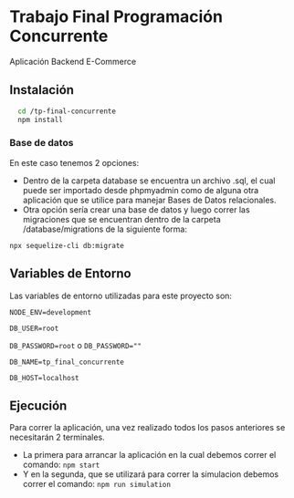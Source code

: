 
# Trabajo Final Programación Concurrente

Aplicación Backend E-Commerce


## Instalación

```bash
  cd /tp-final-concurrente
  npm install 
```
### Base de datos
En este caso tenemos 2 opciones:

- Dentro de la carpeta database se encuentra un archivo .sql, el cual puede ser importado desde phpmyadmin como de alguna otra aplicación que se utilice para manejar Bases de Datos relacionales.
- Otra opción sería crear una base de datos y luego correr las migraciones que se encuentran dentro de la carpeta /database/migrations de la siguiente forma:
```
npx sequelize-cli db:migrate
```
    
## Variables de Entorno

Las variables de entorno utilizadas para este proyecto son:

`NODE_ENV=development`

`DB_USER=root`

`DB_PASSWORD=root` o `DB_PASSWORD=""`

`DB_NAME=tp_final_concurrente`

`DB_HOST=localhost`


## Ejecución

Para correr la aplicación, una vez realizado todos los pasos anteriores se necesitarán 2 terminales.
- La primera para arrancar la aplicación en la cual debemos correr el comando: `npm start`
- Y en la segunda, que se utilizará para correr la simulacion debemos correr el comando: `npm run simulation`

